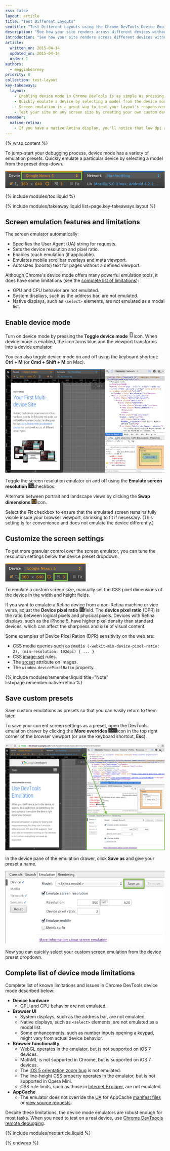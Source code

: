```yaml
---
rss: false
layout: article
title: "Test Different Layouts"
seotitle: "Test Different Layouts using the Chrome DevTools Device Emulator."
description: "See how your site renders across different devices without ever leaving the browser."
introduction: "See how your site renders across different devices without ever leaving the browser. Using the Chrome DevTools device mode, load any page, pick any device, and see how your site's layout is rendered on that device."
article:
  written_on: 2015-04-14
  updated_on: 2015-04-14
  order: 1
authors:
  - megginkearney
priority: 0
collection: test-layout
key-takeaways:
  layout:
    - Enabling device mode in Chrome DevTools is as simple as pressing <strong>Toggle device mode</strong>.
    - Quickly emulate a device by selecting a model from the device mode's emulation presets. 
    - Screen emulation is a great way to test your layout's responsiveness, but it doesn't cover everything. Know the limitations.
    - Test your site on any screen size by creating your own custom device settings.
remember:
  native-retina:
    - If you have a native Retina display, you'll notice that low dpi assets look pixelated while higher-dpi assets are sharp. To simulate this effect on a standard display, set the DPR to 2 and scale the viewport by zooming. A 2x asset will continue to look sharp, while a 1x one will look pixelated.
---
```

{% wrap content %}

To jump-start your debugging process, device mode has a variety of emulation presets.
Quickly emulate a particular device by selecting a model from the preset drop-down.

![device presets](imgs/device-and-network-tools.png)

{% include modules/toc.liquid %}

{% include modules/takeaway.liquid list=page.key-takeaways.layout %}

## Screen emulation features and limitations

The screen emulator automatically:

* Specifies the User Agent (UA) string for requests.
* Sets the device resolution and pixel ratio.
* Enables touch emulation (if applicable).
* Emulates mobile scrollbar overlays and meta viewport.
* Autosizes (boosts) text for pages without a defined viewport.

Although Chrome's device mode offers many powerful emulation tools,
it does have some limitations (see the [complete list of limitations](#limitations)):

* GPU and CPU behavior are not emulated.
* System displays, such as the address bar, are not emulated.
* Native displays, such as `<select>` elements, are not emulated as a modal list.

## Enable device mode

Turn on device mode by pressing the **Toggle device mode** ![toggle device mode icon off](imgs/icon-device-mode-off.png)icon. When device mode is enabled, the icon turns blue and the viewport transforms into a device emulator.

You can also toggle device mode on and off using the keyboard shortcut: **Ctrl + M** (or **Cmd + Shift + M** on Mac).

![Initial start for device mode](imgs/device-mode-initial-view.png)

Toggle the screen resolution emulator on and off using the **Emulate screen resolution** ![emulate resolution icon](imgs/icon-emulate-resolution.png)checkbox.

Alternate between portrait and landscape views by clicking the **Swap dimensions** ![swap dimensions icon](imgs/icon-swap-dimensions.png)icon. 

Select the **Fit** checkbox to ensure that the emulated screen remains fully visible inside your browser viewport, shrinking to fit if necessary. (This setting is for convenience and does not emulate the device differently.)

## Customize the screen settings

To get more granular control over the screen emulator, you can tune the resolution settings below the device preset dropdown.

![screen controls](imgs/screen-controls.png)

To emulate a custom screen size, manually set the CSS pixel dimensions of the device in the width and height fields.

If you want to emulate a Retina device from a non-Retina machine or vice versa, adjust the **Device pixel ratio** ![emulate DPR icon](imgs/icon-DPR.png)field. The **device pixel ratio** (DPR) is the ratio between logical pixels and physical pixels. Devices with Retina displays, such as the iPhone 5, have higher pixel density than standard devices, which can affect the sharpness and size of visual content.

Some examples of Device Pixel Ration (DPR) sensitivity on the web are:

* CSS media queries such as `@media (-webkit-min-device-pixel-ratio: 2), (min-resolution: 192dpi) { ... }`
* CSS [image-set](http://dev.w3.org/csswg/css-images/#image-set-notation) rules.
* The [srcset](http://www.w3.org/html/wg/drafts/html/master/embedded-content.html#attr-img-srcset) attribute on images.
* The `window.devicePixelRatio` property.

{% include modules/remember.liquid title="Note" list=page.remember.native-retina %}

## Save custom presets

Save custom emulations as presets so that you can easily return to them later.

To save your current screen settings as a preset, open the DevTools emulation drawer by clicking the **More overrides** ![more overrides icon](imgs/icon-open-emulator-drawer.png)icon in the top right corner of the browser viewport (or use the keyboard shortcut, **Esc**).

![opening the emulation drawer](imgs/emulation-drawer-UI-location.png)

In the device pane of the emulation drawer, click **Save as** and give your preset a name.

![sensors pane in the DevTools emulation drawer](imgs/emulation-drawer-device.png)

Now you can quickly select your custom screen emulation from the device preset dropdown.

## Complete list of device mode limitations

Complete list of known limitations and issues in Chrome DevTools device mode described below:

* **Device hardware**
  * GPU and CPU behavior are not emulated.
* **Browser UI**
  * System displays, such as the address bar, are not emulated.
  * Native displays, such as `<select>` elements, are not emulated as a modal list.
  * Some enhancements, such as number inputs opening a keypad, might vary from actual device behavior.
* **Browser functionality**
  * WebGL operates in the emulator, but is not supported on iOS 7 devices.
  * MathML is not supported in Chrome, but is supported on iOS 7 devices.
  * The [iOS 5 orientation zoom bug](https://github.com/scottjehl/device-bugs/issues/2) is not emulated.
  * The line-height CSS property operates in the emulator, but is not supported in Opera Mini.
  * CSS rule limits, such as those in [Internet Explorer](http://blogs.msdn.com/b/ieinternals/archive/2011/05/14/10164546.aspx), are not emulated.
* **AppCache**
  * The emulator does not override the <abbr title="User Agent">UA</abbr> for AppCache [manifest files](https://code.google.com/p/chromium/issues/detail?id=334120) or [view source requests](https://code.google.com/p/chromium/issues/detail?id=119767).

Despite these limitations, the device mode emulators are robust enough for most tasks.
When you need to test on a real device, use [Chrome DevToools remote debugging](tools/setup/device-testing/remote-debugging).

{% include modules/nextarticle.liquid %}

{% endwrap %}
